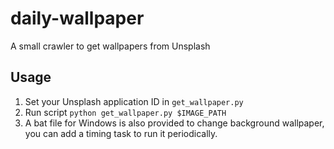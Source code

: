 # daily-wallpaper
A small crawler to get wallpapers from Unsplash

## Usage
1. Set your Unsplash application ID in `get_wallpaper.py`
2. Run script `python get_wallpaper.py $IMAGE_PATH`
3. A bat file for Windows is also provided to change background wallpaper, you can add a timing task to run it periodically.

